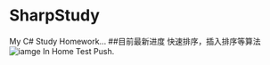 # SharpStudy
My C# Study Homework...
##目前最新进度
快速排序，插入排序等算法
![iamge](http://git.oschina.net/ldds/SharpStudy/blob/master/SS.jpg?dir=0&filepath=SS.jpg&oid=65bfeb01ddd1c092dc6e87d11abe3a7297e924b2&sha=425788435e9916c87d818327c50359a10471a726)
In Home Test Push.